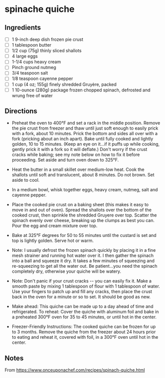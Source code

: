 # spinache quiche

## Ingredients

* [ ] 1 9-inch deep dish frozen pie crust
* [ ] 1 tablespoon butter
* [ ] 1/2 cup (75g) thinly sliced shallots
* [ ] 4 large eggs
* [ ] 1-1/4 cups heavy cream
* [ ] Pinch ground nutmeg
* [ ] 3/4 teaspoon salt
* [ ] 1/8 teaspoon cayenne pepper
* [ ] 1 cup (4 oz; 155g) finely shredded Gruyère, packed
* [ ] 1 10-ounce (280g) package frozen chopped spinach, defrosted and wrung free of water

## Directions

* Preheat the oven to 400°F and set a rack in the middle position. Remove the pie crust from freezer and thaw until just soft enough to easily prick with a fork, about 10 minutes. Prick the bottom and sides all over with a fork (pricking about an inch apart). Bake until fully cooked and lightly golden, 10 to 15 minutes. (Keep an eye on it...if it puffs up while cooking, gently prick it with a fork so it will deflate.) Don't worry if the crust cracks while baking; see my note below on how to fix it before proceeding. Set aside and turn oven down to 325°F.

* Heat the butter in a small skillet over medium-low heat. Cook the shallots until soft and translucent, about 8 minutes. Do not brown. Set aside to cool.

* In a medium bowl, whisk together eggs, heavy cream, nutmeg, salt and cayenne pepper.

* Place the cooked pie crust on a baking sheet (this makes it easy to move in and out of oven). Spread the shallots over the bottom of the cooked crust, then sprinkle the shredded Gruyere over top. Scatter the spinach evenly over cheese, breaking up the clumps as best you can. Pour the egg and cream mixture over top.

* Bake at 325°F degrees for 50 to 55 minutes until the custard is set and top is lightly golden. Serve hot or warm.

* Note: I usually defrost the frozen spinach quickly by placing it in a fine mesh strainer and running hot water over it. I then gather the spinach into a ball and squeeze it dry. It takes a few minutes of squeezing and re-squeezing to get all the water out. Be patient...you need the spinach completely dry, otherwise your quiche will be watery.

* Note: Don't panic if your crust cracks -- you can easily fix it. Make a smooth paste by mixing 1 tablespoon of flour with 1 tablespoon of water. Use your fingers to patch up and fill any cracks, then place the crust back in the oven for a minute or so to set. It should be good as new.

* Make ahead: This quiche can be made up to a day ahead of time and refrigerated. To reheat: Cover the quiche with aluminum foil and bake in a preheated 300°F oven for 35 to 45 minutes, or until hot in the center.

* Freezer-Friendly Instructions: The cooked quiche can be frozen for up to 3 months. Remove the quiche from the freezer about 24 hours prior to eating and reheat it, covered with foil, in a 300°F oven until hot in the center.


## Notes

From https://www.onceuponachef.com/recipes/spinach-quiche.html
